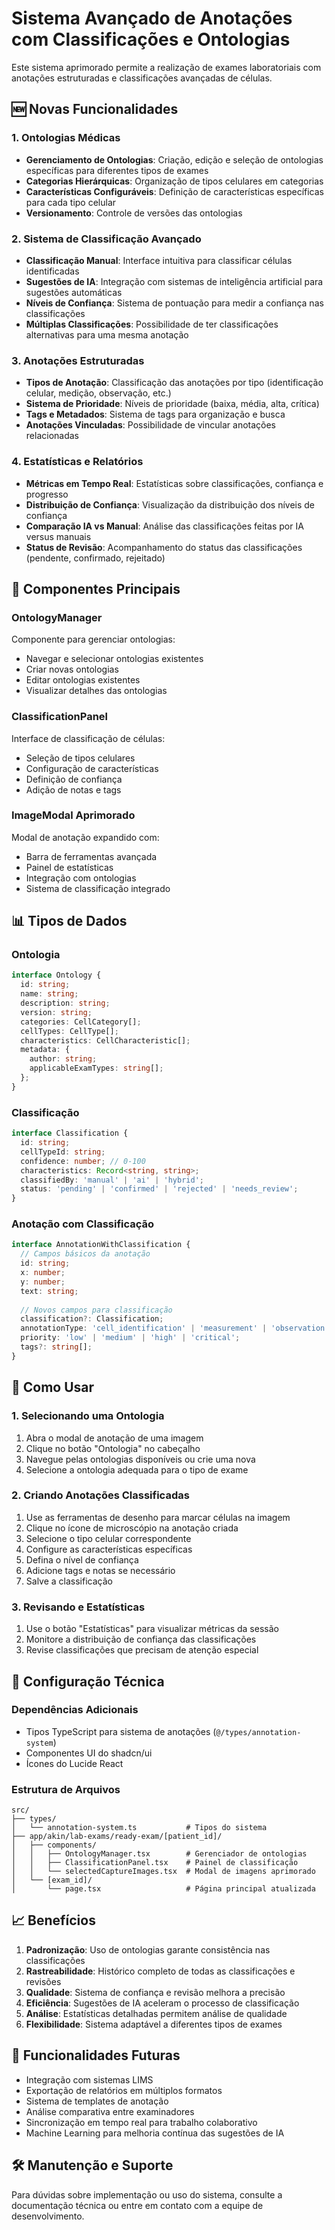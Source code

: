 # Sistema Avançado de Anotações com Classificações e Ontologias

Este sistema aprimorado permite a realização de exames laboratoriais com anotações estruturadas e classificações avançadas de células.

## 🆕 Novas Funcionalidades

### 1. **Ontologias Médicas**
- **Gerenciamento de Ontologias**: Criação, edição e seleção de ontologias específicas para diferentes tipos de exames
- **Categorias Hierárquicas**: Organização de tipos celulares em categorias
- **Características Configuráveis**: Definição de características específicas para cada tipo celular
- **Versionamento**: Controle de versões das ontologias

### 2. **Sistema de Classificação Avançado**
- **Classificação Manual**: Interface intuitiva para classificar células identificadas
- **Sugestões de IA**: Integração com sistemas de inteligência artificial para sugestões automáticas
- **Níveis de Confiança**: Sistema de pontuação para medir a confiança nas classificações
- **Múltiplas Classificações**: Possibilidade de ter classificações alternativas para uma mesma anotação

### 3. **Anotações Estruturadas**
- **Tipos de Anotação**: Classificação das anotações por tipo (identificação celular, medição, observação, etc.)
- **Sistema de Prioridade**: Níveis de prioridade (baixa, média, alta, crítica)
- **Tags e Metadados**: Sistema de tags para organização e busca
- **Anotações Vinculadas**: Possibilidade de vincular anotações relacionadas

### 4. **Estatísticas e Relatórios**
- **Métricas em Tempo Real**: Estatísticas sobre classificações, confiança e progresso
- **Distribuição de Confiança**: Visualização da distribuição dos níveis de confiança
- **Comparação IA vs Manual**: Análise das classificações feitas por IA versus manuais
- **Status de Revisão**: Acompanhamento do status das classificações (pendente, confirmado, rejeitado)

## 🎯 Componentes Principais

### **OntologyManager**
Componente para gerenciar ontologias:
- Navegar e selecionar ontologias existentes
- Criar novas ontologias
- Editar ontologias existentes
- Visualizar detalhes das ontologias

### **ClassificationPanel**
Interface de classificação de células:
- Seleção de tipos celulares
- Configuração de características
- Definição de confiança
- Adição de notas e tags

### **ImageModal Aprimorado**
Modal de anotação expandido com:
- Barra de ferramentas avançada
- Painel de estatísticas
- Integração com ontologias
- Sistema de classificação integrado

## 📊 Tipos de Dados

### **Ontologia**
```typescript
interface Ontology {
  id: string;
  name: string;
  description: string;
  version: string;
  categories: CellCategory[];
  cellTypes: CellType[];
  characteristics: CellCharacteristic[];
  metadata: {
    author: string;
    applicableExamTypes: string[];
  };
}
```

### **Classificação**
```typescript
interface Classification {
  id: string;
  cellTypeId: string;
  confidence: number; // 0-100
  characteristics: Record<string, string>;
  classifiedBy: 'manual' | 'ai' | 'hybrid';
  status: 'pending' | 'confirmed' | 'rejected' | 'needs_review';
}
```

### **Anotação com Classificação**
```typescript
interface AnnotationWithClassification {
  // Campos básicos da anotação
  id: string;
  x: number;
  y: number;
  text: string;
  
  // Novos campos para classificação
  classification?: Classification;
  annotationType: 'cell_identification' | 'measurement' | 'observation';
  priority: 'low' | 'medium' | 'high' | 'critical';
  tags?: string[];
}
```

## 🚀 Como Usar

### 1. **Selecionando uma Ontologia**
1. Abra o modal de anotação de uma imagem
2. Clique no botão "Ontologia" no cabeçalho
3. Navegue pelas ontologias disponíveis ou crie uma nova
4. Selecione a ontologia adequada para o tipo de exame

### 2. **Criando Anotações Classificadas**
1. Use as ferramentas de desenho para marcar células na imagem
2. Clique no ícone de microscópio na anotação criada
3. Selecione o tipo celular correspondente
4. Configure as características específicas
5. Defina o nível de confiança
6. Adicione tags e notas se necessário
7. Salve a classificação

### 3. **Revisando e Estatísticas**
1. Use o botão "Estatísticas" para visualizar métricas da sessão
2. Monitore a distribuição de confiança das classificações
3. Revise classificações que precisam de atenção especial

## 🔧 Configuração Técnica

### **Dependências Adicionais**
- Tipos TypeScript para sistema de anotações (`@/types/annotation-system`)
- Componentes UI do shadcn/ui
- Ícones do Lucide React

### **Estrutura de Arquivos**
```
src/
├── types/
│   └── annotation-system.ts           # Tipos do sistema
├── app/akin/lab-exams/ready-exam/[patient_id]/
│   ├── components/
│   │   ├── OntologyManager.tsx        # Gerenciador de ontologias
│   │   ├── ClassificationPanel.tsx    # Painel de classificação
│   │   └── selectedCaptureImages.tsx  # Modal de imagens aprimorado
│   └── [exam_id]/
│       └── page.tsx                   # Página principal atualizada
```

## 📈 Benefícios

1. **Padronização**: Uso de ontologias garante consistência nas classificações
2. **Rastreabilidade**: Histórico completo de todas as classificações e revisões
3. **Qualidade**: Sistema de confiança e revisão melhora a precisão
4. **Eficiência**: Sugestões de IA aceleram o processo de classificação
5. **Análise**: Estatísticas detalhadas permitem análise de qualidade
6. **Flexibilidade**: Sistema adaptável a diferentes tipos de exames

## 🔮 Funcionalidades Futuras

- Integração com sistemas LIMS
- Exportação de relatórios em múltiplos formatos
- Sistema de templates de anotação
- Análise comparativa entre examinadores
- Sincronização em tempo real para trabalho colaborativo
- Machine Learning para melhoria contínua das sugestões de IA

## 🛠️ Manutenção e Suporte

Para dúvidas sobre implementação ou uso do sistema, consulte a documentação técnica ou entre em contato com a equipe de desenvolvimento.
